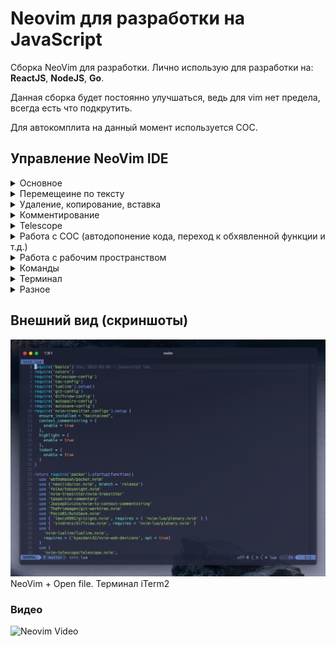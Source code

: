 # Neovim для разработки на JavaScript

Сборка NeoVim для разработки. Лично использую для разработки на: **ReactJS**, **NodeJS**, **Go**.

Данная сборка будет постоянно улучшаться, ведь для vim нет предела, всегда есть что подкрутить.

Для автокомплита на данный момент используется COC.

## Управление NeoVim IDE

<details>
<summary>Основное</summary>
**ESC** - выйти в командные режим

**i** - войти в режим набора текста на текущей позиции курсора

**a -** войти в режим набора текста на следующей позиции курсора ****

**A** - войти в режим набора текста в конце текущей строки

**o** - войти в режим набора текста на строке ниже, создав её

**:q!** - выйти из редактора без сохранения

**:wq!** - сохранить изменения и выйти
</details>

<details>
<summary>Перемещеине по тексту</summary>

**h** - влево

**k** - вверх

**l** - вправо

**j** - вниз

**w** - на начало следующего слова

**e** - на конец следующего слова

**b** - на начало предыдущего слова

**0** - в начало строки

**$** - в конец строки

**gg** - начало документа

**G** - конец документа

**5gg** - на строку 5

**/test** - найти вхождение по слову

**n** - перейти к следующему вхождению

**N** - перейти к предыдущему вхождению

**?test** - найти вхождение в документе выше и перейти к нему

**vi’** - выделить текст между кавычками (скобками и так далее)
</details>

<details>
<summary>Удаление, копирование, вставка</summary>

**x** - вырезать символ под курсором или выделенный текст

**dd** - вырезать всю строку

**dw** - вырезать до конца слова от текущей позиции

**diw** - вырезать все слово, не зависимо где находится курсор

**d$** - вырезать до конца строки

**p** - вставить раннее вырезанное справа от курсора

**P** - вставить ранее вырезанное слева от курсора

**u** - отмена предыдущего действия

**CTRL + R** - повтор отмененного действия

**.** - повторить последнее действие еще раз

**5dw** - удалить пять слов

**V** - режим выделения целой строки

**y** - копирование

**p** - вставка после курсором

**P** - вставка перед курсором
</details>

<details>
<summary>Комментирование</summary>

**gcc** - комментирование/разкоментирование строки (плагин vim commentary)

**gc** - комментирование/разкомментаирование выделенного блока
</details>

<details>
<summary>Telescope</summary>

**Ctrl + P** - поиск файла

**Ctrl + F** - поиск по файлам (grep)

**Ctrl + B** - последние открытые файлы (buffers)

**Space + fb** - открыть file browser

**Shift + N** - ввести имя нового файла

**Shift + R** - переименование, ввести новое имя файла

**Shist + D** - удалить выбранный файл/папку

**Ctrl + T** - git worktree

**Ctrl + G** - все ветки git 
</details>

<details>
<summary> Работа с COC (автодопонение кода, переход к обхявленной функции и т.д.)</summary>

**gd** - перейти к объявлению 

**K** - показать документацию

**space + rn** - переименование (рефакторинг) 

**space + f** - запуск prettier

**space + l** - запуск eslint

**Ctrl + R** - обновить файл (refrash)

**space + .** - вызвать окно с возможными действиями
</details>

<details>
<summary>Работа с рабочим пространством</summary>

**vs** - вертикальное разделение

**sp** - горизонтальное разделение

**tn** - новый таб

**tk** - следующий таб

**tj** - предудущий таб

**to** - закрытие табов

**Ctrl + n** - открытие справа дерево файлов

**space + t** - открытие терминала
**space + g** - открытие lazygit в терминале

**Ctrl + O** - возвращение к прошлой локации (например, к прошлому файлу редактирования)
</details>

<details>
<summary>Команды</summary>

**:MarkdownPreview** - запускает браузер с просмотром markdown документа в реальном времени

**:ZenMode** - режим zen

</details>


<details>
<summary>Терминал</summary>

**Ctrl+\\** - открыть/закрыть терминал

</details>

<details>
<summary>Разное</summary/>

**F8** - открыть панель с symbols
</details>

## Внешний вид (скриншоты)

![Neovim + Open file](./images/screenshot_code.png)
NeoVim + Open file. Терминал iTerm2 


### Видео

![Neovim Video](./images/neovim.gif)

